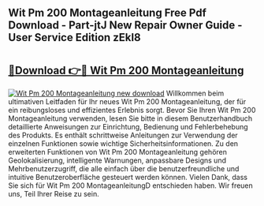 ## Wit Pm 200 Montageanleitung Free Pdf Download - Part-jtJ New Repair Owner Guide - User Service Edition zEkI8

# <h2><a href="http://df74cc.blite.top/?on=Wit+Pm+200+Montageanleitung">🔗Download 👉🔴 Wit Pm 200 Montageanleitung</a></h2>

[![Wit Pm 200 Montageanleitung new download](https://i.imgur.com/lujVjoI.png)](http://df74cc.blite.top/?on=Wit+Pm+200+Montageanleitung)
Willkommen beim ultimativen Leitfaden für Ihr neues Wit Pm 200 Montageanleitung, der für ein reibungsloses und effizientes Erlebnis sorgt. Bevor Sie Ihren Wit Pm 200 Montageanleitung verwenden, lesen Sie bitte in diesem Benutzerhandbuch detaillierte Anweisungen zur Einrichtung, Bedienung und Fehlerbehebung des Produkts. Es enthält schrittweise Anleitungen zur Verwendung der einzelnen Funktionen sowie wichtige Sicherheitsinformationen. Zu den erweiterten Funktionen von Wit Pm 200 Montageanleitung gehören Geolokalisierung, intelligente Warnungen, anpassbare Designs und Mehrbenutzerzugriff, die alle einfach über die benutzerfreundliche und intuitive Benutzeroberfläche gesteuert werden können. Vielen Dank, dass Sie sich für Wit Pm 200 MontageanleitungD entschieden haben. Wir freuen uns, Teil Ihrer Reise zu sein.
